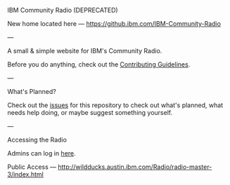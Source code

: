 IBM Community Radio (DEPRECATED)

New home located here — https://github.ibm.com/IBM-Community-Radio

—

A small & simple website for IBM's Community Radio.

Before you do anything, check out the [Contributing Guidelines](https://github.ibm.com/eaurcade/radio/blob/master/CONTRIBUTING.md).

—

What's Planned?

Check out the [issues](https://github.ibm.com/eaurcade/radio/issues) for this repository to check out what's planned, what needs help doing, or maybe suggest something yourself.

—

Accessing the Radio

Admins can log in [here](https://bluecast-master.rtp.raleigh.ibm.com/).

Public Access — http://wildducks.austin.ibm.com/Radio/radio-master-3/index.html
